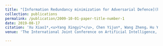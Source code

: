 ```yaml
---
title: "[Information Redundancy minimization for Adversarial Defence](http://adamdad.github.io/files/information redundancy minimization.pdf)"
collection: publications
permalink: /publication/2009-10-01-paper-title-number-1
date: 2019-08-17
citation: 'Xu Xiao1*,<u>Yang Xingyi*</u>, Chen Yijun*, Wang Zheng，Hu Yining and Xie Lizhe <br> * Equally contributed'
venue: 'The International Joint Conference on Artificial Intelligence, Artificial Intelligence & Business Security (IJCAI Workshop)'

---
```


